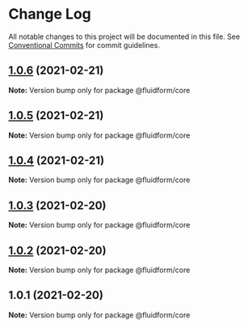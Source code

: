 # Change Log

All notable changes to this project will be documented in this file.
See [Conventional Commits](https://conventionalcommits.org) for commit guidelines.

## [1.0.6](https://github.com/misaeldossantos/fluid-form/compare/v1.0.5...v1.0.6) (2021-02-21)

**Note:** Version bump only for package @fluidform/core





## [1.0.5](https://github.com/misaeldossantos/fluid-form/compare/v1.0.4...v1.0.5) (2021-02-21)

**Note:** Version bump only for package @fluidform/core





## [1.0.4](https://github.com/misaeldossantos/fluid-form/compare/v1.0.3...v1.0.4) (2021-02-21)

**Note:** Version bump only for package @fluidform/core





## [1.0.3](https://github.com/misaeldossantos/fluid-form/compare/v1.0.2...v1.0.3) (2021-02-20)

**Note:** Version bump only for package @fluidform/core





## [1.0.2](https://github.com/misaeldossantos/fluid-form/compare/v1.0.1...v1.0.2) (2021-02-20)

**Note:** Version bump only for package @fluidform/core





## 1.0.1 (2021-02-20)

**Note:** Version bump only for package @fluidform/core
